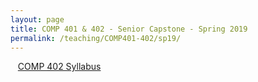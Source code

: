 ```yaml
---
layout: page
title: COMP 401 & 402 - Senior Capstone - Spring 2019
permalink: /teaching/COMP401-402/sp19/
---
```



&nbsp;&nbsp;&nbsp;[COMP 402 Syllabus](/teaching/COMP401-402/sp19/comp402-syllabus.pdf)  
